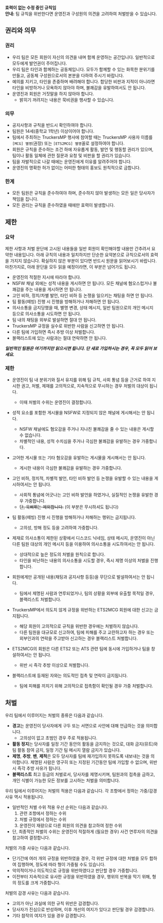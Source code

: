 **효력이 없는 수정 중인 규칙임**\
**안내:** 팀 규칙을 위반한다면 운영진과 구성원의 의견을 고려하여 처벌받을 수 있습니다. 

## 권리와 의무
### 권리
* 우리 팀은 모든 회원이 자신의 의견을 내며 함께 운영하는 공간입니다. 일반적으로 모두에게 발언권이 주어집니다.
* 우리 팀은 타인과 함께하는 공동체입니다. 모두가 함께할 수 있는 화목한 분위기를 만들고, 공동체 구성원으로서의 본분을 다하여 주시기 바랍니다.
* 예의를 지키고, 타인을 존중하며 배려해야 합니다. 합당한 비판과 지적이 아니라면 타인을 비방하거나 모욕하지 않아야 하며, 불쾌감을 유발하여서도 안 됩니다.
* 운영진과 회원은 거짓말을 하지 않아야 합니다. 
  * 밝히기 꺼려지는 내용은 묵비권을 행사할 수 있습니다.

### 의무
* 공지사항과 규칙을 반드시 확인하여야 합니다.
* 팀원은 14세(중학교 1학년) 이상이어야 합니다.
* 팀에서 주최하는 TruckersMP 행사에 참여할 때는 TruckersMP 사용자 이름를 `[MCG] 별명`(권장) 또는 `[ETS2MCG] 별명`꼴로 설정하여야 합니다.
* 회원은 규칙을 준수하는 조건 하에 자유롭게 활동, 발언 및 행동할 권리가 있으며, 팀이나 활동 일체에 관한 질문과 요청 및 비판을 할 권리가 있습니다.
* 팀을 자발적으로 나갈 때에는 운영진에게 이유를 알려주어야 합니다.
* 운영진의 명확한 허가 없이는 어떠한 형태의 홍보도 원칙적으로 금합니다.

### 한계
* 모든 팀원은 규칙을 준수하여야 하며, 준수하지 않아 발생하는 모든 일은 당사자가 책임을 집니다.
* 모든 권리는 규칙을 준수하였을 때에만 효력이 발생합니다.

## 제한

### 요약
제한 사항과 처벌 문단에 고시된 내용들을 일반 회원이 확인해야할 내용만 간추려서 요약한 내용입니다. 아래 규칙의 내용과 일치하지만 단순한 요약본으로 규칙으로서의 효력을 가지지 않습니다. 확실하지 않은 부분이 있다면 반드시 원문을 읽어보시기 바랍니다.\
마찬가지로, 아래 문단을 모두 읽을 예정이라면, 이 부분은 넘어가도 됩니다.
* 운영진의 적절한 지시에 따라야 합니다.
* NSFW 채널 외에는 성적 내용을 게시하면 안 됩니다. 모든 채널에 혐오스럽거나 불쾌감을 주는 내용을 게시하면 안 됩니다.
* 고인 비하, 정치/차별 발언, 타인 비하 등 논쟁을 일으키는 채팅을 하면 안 됩니다.
* 팀 활동(떼빙) 진행 시 진행을 방해하거나 저해하면 안 됩니다.
* 의사소통을 금지당했을 때, 별명 변경, 상태 메시지, 일반 팀원으로의 개인 메시지 등으로 의사소통을 시도하면 안 됩니다.
* 팀 내의 채팅을 외부로 발설하면 절대 안 됩니다.
* TruckersMP 규정을 실수로 위반한 사람을 신고하면 안 됩니다.
* 다른 팀에 가입하면 즉시 추방 이상 처벌합니다.
* 블랙리스트에 있는 사람과는 절대 연락하면 안 됩니다.

***일반적인 팀원은 여기까지만 읽으시면 됩니다. 단 새로 가입하시는 경우, 꼭 모두 읽어 보세요.***

### 제한
* 운영진이 팀 내 분위기와 질서 유지를 위해 팀 규칙, 사회 통념 등을 근거로 하여 지시한 권고, 처벌, 제재를 고의적으로, 지속적으로 무시하는 경우 처벌의 대상이 됩니다.
  * 이때 처벌의 수위는 운영진이 결정합니다.

* 성적 요소를 포함한 게시물을 NSFW로 지정되지 않은 채널에 게시해서는 안 됩니다.
  * NSFW 채널에도 혐오감을 주거나 지나친 불쾌감을 줄 수 있는 내용은 게시할 수 없습니다.
  * 차별적인 내용, 성적 수치심을 주거나 극심한 불쾌감을 유발하는 경우 가중합니다.

* 고어한 게시물 또는 기타 혐오감을 유발하는 게시물을 게시해서는 안 됩니다.
  * 게시한 내용이 극심한 불쾌감을 유발하는 경우 가중합니다.

* 고인 비하, 정치적, 차별적 발언, 타인 비하 발언 등 논쟁을 유발할 수 있는 내용을 게시하여서는 안 됩니다.
  * 사회적 통념에 어긋나는 고인 비하 발언을 하였거나, 실질적인 논쟁을 유발한 경우 가중합니다.
  * ~~단, 육삐쮜는 제외합니다.~~ (이 부분은 무시하셔도 됩니다)

* 팀 활동(떼빙) 진행 시 진행을 방해하거나 저해하는 행위는 금지됩니다.
  * 고의성, 방해 정도 등을 고려하여 가중합니다.

* 제재로 의사소통이 제한된 상황에서 디스코드 닉네임, 상태 메시지, 운영진이 아닌 다른 팀원 대상의 개인 메시지 등을 이용하여 의사소통을 시도하여서는 안 됩니다.
  * 상대적으로 높은 정도의 처벌을 원칙으로 합니다.
  * 타인을 비난하는 내용의 의사소통을 시도할 경우, 즉시 제명 이상의 처벌을 진행합니다.

* 회원에게만 공개된 내용(채팅과 공지사항 등등)을 무단으로 발설하여서는 안 됩니다.
  * 팀에서 제명된 사람과 연루되었거나, 팀의 상황을 외부에 유출할 목적일 경우, 블랙리스트 처벌합니다.

* TruckersMP에서 의도치 않게 규정을 위반하는 ETS2MCG 회원에 대한 신고는 금지됩니다.
  * 해당 회원이 고의적으로 규칙을 위반한 경우에는 처벌하지 않습니다.
  * 다른 팀원을 대규모로 신고하여, 팀에 피해를 주고 교란하고자 하는 경우 또는 외부인과의 연락을 주고받아 신고하는 경우 블랙리스트 처벌합니다.

* ETS2MCG의 회원은 다른 ETS2 또는 ATS 관련 팀에 동시에 가입하거나 팀을 창설하여서는 안 됩니다.
  * 위반 시 즉각 추방 이상으로 처벌합니다.

* 블랙리스트에 등재된 자와는 의도적인 접촉 및 연락이 금지됩니다.
  * 팀에 피해를 끼치기 위해 고의적으로 접촉함이 확인될 경우 가중 처벌합니다.

## 처벌
우리 팀에서 이루어지는 처벌의 종류은 다음과 같습니다.
* **경고**는 운영진이 당사자에게 구두 또는 서면으로 사안에 대해 언급하는 것을 의미합니다.
  * 고의성이 없고 초범인 경우 주로 적용됩니다.
* **활동 정지**는 당사자를 일정 기간 동안의 활동을 금지하는 것으로, 대화 금지(뮤트)와 팀 활동 참여 금지, 일정 기간 팀 메시지 열람 금지가 있습니다.
* **제명**, **추방**, **밴**, **제적**은 모두 당사자를 팀에 재가입하지 못하도록 내보내는 것을 의미합니다. 제명된 사람은 영구히 또는 지정된 기간동안 팀에 가입할 수 없으며, 위반 시 즉각 추방 사유가 됩니다.
* **블랙리스트** 최고 등급의 처벌로서, 당사자를 제명시키며, 팀원과의 접촉을 금하고, 개인 식별이 가능한 모든 정보를 고시하는 처벌을 의미합니다.

우리 팀에서 이루어지는 처벌의 적용은 다음과 같습니다. 각 조항에서 정하는 가중/감경 사유 역시 적용됩니다.
* 일반적인 처벌 수위 적용 우선 순위는 다음과 같습니다.
  1. 관련 조항에서 정하는 수위
  2. 처벌 규정에서 정하는 수위
  3. 운영진이 재량으로 다른 회원의 의견을 참고하여 정한 수위
* 단, 최종적인 처벌의 수위는 운영진이 적절하게 (필요한 경우) 사건 연루자의 의견을 참고하여 결정합니다.

처벌의 가중 사유는 다음과 같습니다.
* 단기간에 여러 개의 규정을 위반하였을 경우, 각 위반 규정에 대한 처벌을 모두 합하여 집행하며, 정도에 따라 형이 가중될 수도 있습니다.
* 악의적이거나 의도적으로 규정을 위반하였다고 판단할 경우 가중합니다.
* 이전부터 지속적으로 유사한 규정을 위반하였을 경우, 행위의 반복을 막기 위해, 형의 정도를 크게 가중합니다.

처벌의 감경 사유는 다음과 같습니다.
* 고의가 아닌 과실에 의한 규칙 위반은 감경합니다.
* 당사자가 진심으로 반성하며, 이후 개선의 여지가 있다고 판단될 경우 감경합니다.
* 기타 참작의 여지가 있을 경우 감경합니다.
